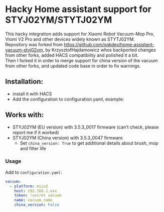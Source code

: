 # Hacky Home assistant support for STYJ02YM/STYTJ02YM
This hacky integration adds support for Xiaomi Robot Vacuum-Mop Pro, Viomi V2 Pro and other devices widely known as STYTJ02YM.  
Repository was forked from https://github.com/nqkdev/home-assistant-vacuum-styj02ym, by KrzysztofHajdamowicz whos backported changes from other forks, added HACS compatibility and polished it a bit.  
Then I forked it in order to merge support for china version of the vacuum from other forks, and updated code base in order to fix warnings.

## Installation:
- install it with HACS
- Add the configuration to configuration.yaml, example:

## Works with:
* STYJ02YM (EU version) with 3.5.3_0017 firmware (can't check, please report me if it worked)
* STYJ02YM (China version) with 3.5.3_0047 firmware
  * Set `china_version: True` to get additional details about brush, mop and filter life

### Usage

Add to `configuration.yaml`:

```yaml
vacuum:
  - platform: miio2
    host: 192.168.1.xxx
    token: !secret vacuum
    name: vacuum_name
    china_version: False
```
